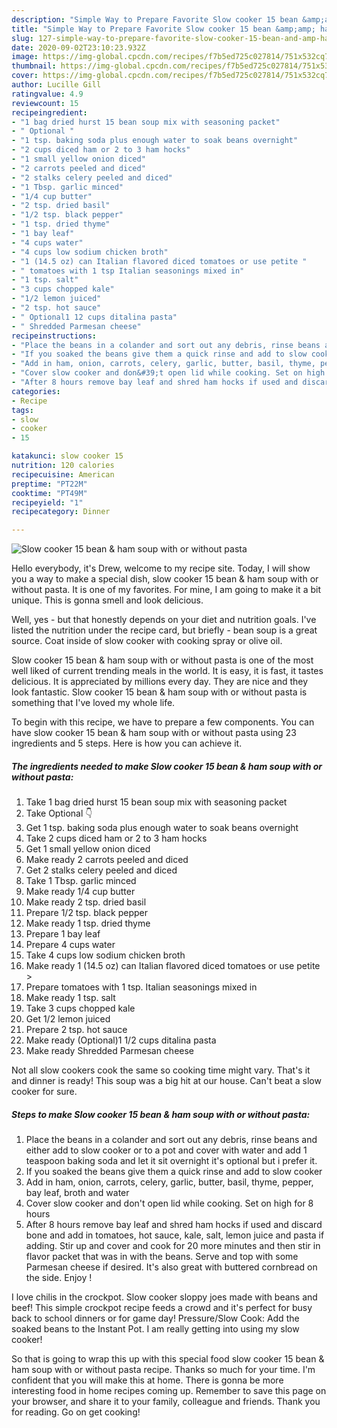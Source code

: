 ```yaml
---
description: "Simple Way to Prepare Favorite Slow cooker 15 bean &amp;amp; ham soup with or without pasta"
title: "Simple Way to Prepare Favorite Slow cooker 15 bean &amp;amp; ham soup with or without pasta"
slug: 127-simple-way-to-prepare-favorite-slow-cooker-15-bean-and-amp-ham-soup-with-or-without-pasta
date: 2020-09-02T23:10:23.932Z
image: https://img-global.cpcdn.com/recipes/f7b5ed725c027814/751x532cq70/slow-cooker-15-bean-ham-soup-with-or-without-pasta-recipe-main-photo.jpg
thumbnail: https://img-global.cpcdn.com/recipes/f7b5ed725c027814/751x532cq70/slow-cooker-15-bean-ham-soup-with-or-without-pasta-recipe-main-photo.jpg
cover: https://img-global.cpcdn.com/recipes/f7b5ed725c027814/751x532cq70/slow-cooker-15-bean-ham-soup-with-or-without-pasta-recipe-main-photo.jpg
author: Lucille Gill
ratingvalue: 4.9
reviewcount: 15
recipeingredient:
- "1 bag dried hurst 15 bean soup mix with seasoning packet"
- " Optional "
- "1 tsp. baking soda plus enough water to soak beans overnight"
- "2 cups diced ham or 2 to 3 ham hocks"
- "1 small yellow onion diced"
- "2 carrots peeled and diced"
- "2 stalks celery peeled and diced"
- "1 Tbsp. garlic minced"
- "1/4 cup butter"
- "2 tsp. dried basil"
- "1/2 tsp. black pepper"
- "1 tsp. dried thyme"
- "1 bay leaf"
- "4 cups water"
- "4 cups low sodium chicken broth"
- "1 (14.5 oz) can Italian flavored diced tomatoes or use petite "
- " tomatoes with 1 tsp Italian seasonings mixed in"
- "1 tsp. salt"
- "3 cups chopped kale"
- "1/2 lemon juiced"
- "2 tsp. hot sauce"
- " Optional1 12 cups ditalina pasta"
- " Shredded Parmesan cheese"
recipeinstructions:
- "Place the beans in a colander and sort out any debris, rinse beans and either add to slow cooker or to a pot and cover with water and add 1 teaspoon baking soda and let it sit overnight it&#39;s optional but i prefer it."
- "If you soaked the beans give them a quick rinse and add to slow cooker"
- "Add in ham, onion, carrots, celery, garlic, butter, basil, thyme, pepper, bay leaf, broth and water"
- "Cover slow cooker and don&#39;t open lid while cooking. Set on high for 8 hours"
- "After 8 hours remove bay leaf and shred ham hocks if used and discard bone and add in tomatoes, hot sauce, kale, salt, lemon juice and pasta if adding. Stir up and cover and cook for 20 more minutes and then stir in flavor packet that was in with the beans. Serve and top with some Parmesan cheese if desired. It&#39;s also great with buttered cornbread on the side. Enjoy !"
categories:
- Recipe
tags:
- slow
- cooker
- 15

katakunci: slow cooker 15 
nutrition: 120 calories
recipecuisine: American
preptime: "PT22M"
cooktime: "PT49M"
recipeyield: "1"
recipecategory: Dinner

---
```



![Slow cooker 15 bean &amp; ham soup with or without pasta](https://img-global.cpcdn.com/recipes/f7b5ed725c027814/751x532cq70/slow-cooker-15-bean-ham-soup-with-or-without-pasta-recipe-main-photo.jpg)

Hello everybody, it's Drew, welcome to my recipe site. Today, I will show you a way to make a special dish, slow cooker 15 bean &amp; ham soup with or without pasta. It is one of my favorites. For mine, I am going to make it a bit unique. This is gonna smell and look delicious.

Well, yes - but that honestly depends on your diet and nutrition goals. I&#39;ve listed the nutrition under the recipe card, but briefly - bean soup is a great source. Coat inside of slow cooker with cooking spray or olive oil.

Slow cooker 15 bean &amp; ham soup with or without pasta is one of the most well liked of current trending meals in the world. It is easy, it is fast, it tastes delicious. It is appreciated by millions every day. They are nice and they look fantastic. Slow cooker 15 bean &amp; ham soup with or without pasta is something that I've loved my whole life.


To begin with this recipe, we have to prepare a few components. You can have slow cooker 15 bean &amp; ham soup with or without pasta using 23 ingredients and 5 steps. Here is how you can achieve it.

<!--inarticleads1-->

##### The ingredients needed to make Slow cooker 15 bean &amp; ham soup with or without pasta:

1. Take 1 bag dried hurst 15 bean soup mix with seasoning packet
1. Take  Optional 👇
1. Get 1 tsp. baking soda plus enough water to soak beans overnight
1. Take 2 cups diced ham or 2 to 3 ham hocks
1. Get 1 small yellow onion diced
1. Make ready 2 carrots peeled and diced
1. Get 2 stalks celery peeled and diced
1. Take 1 Tbsp. garlic minced
1. Make ready 1/4 cup butter
1. Make ready 2 tsp. dried basil
1. Prepare 1/2 tsp. black pepper
1. Make ready 1 tsp. dried thyme
1. Prepare 1 bay leaf
1. Prepare 4 cups water
1. Take 4 cups low sodium chicken broth
1. Make ready 1 (14.5 oz) can Italian flavored diced tomatoes or use petite &gt;
1. Prepare  tomatoes with 1 tsp. Italian seasonings mixed in
1. Make ready 1 tsp. salt
1. Take 3 cups chopped kale
1. Get 1/2 lemon juiced
1. Prepare 2 tsp. hot sauce
1. Make ready  (Optional)1 1/2 cups ditalina pasta
1. Make ready  Shredded Parmesan cheese


Not all slow cookers cook the same so cooking time might vary. That&#39;s it and dinner is ready! This soup was a big hit at our house. Can&#39;t beat a slow cooker for sure. 

<!--inarticleads2-->

##### Steps to make Slow cooker 15 bean &amp; ham soup with or without pasta:

1. Place the beans in a colander and sort out any debris, rinse beans and either add to slow cooker or to a pot and cover with water and add 1 teaspoon baking soda and let it sit overnight it&#39;s optional but i prefer it.
1. If you soaked the beans give them a quick rinse and add to slow cooker
1. Add in ham, onion, carrots, celery, garlic, butter, basil, thyme, pepper, bay leaf, broth and water
1. Cover slow cooker and don&#39;t open lid while cooking. Set on high for 8 hours
1. After 8 hours remove bay leaf and shred ham hocks if used and discard bone and add in tomatoes, hot sauce, kale, salt, lemon juice and pasta if adding. Stir up and cover and cook for 20 more minutes and then stir in flavor packet that was in with the beans. Serve and top with some Parmesan cheese if desired. It&#39;s also great with buttered cornbread on the side. Enjoy !


I love chilis in the crockpot. Slow cooker sloppy joes made with beans and beef! This simple crockpot recipe feeds a crowd and it&#39;s perfect for busy back to school dinners or for game day! Pressure/Slow Cook: Add the soaked beans to the Instant Pot. I am really getting into using my slow cooker! 

So that is going to wrap this up with this special food slow cooker 15 bean &amp; ham soup with or without pasta recipe. Thanks so much for your time. I'm confident that you will make this at home. There is gonna be more interesting food in home recipes coming up. Remember to save this page on your browser, and share it to your family, colleague and friends. Thank you for reading. Go on get cooking!
